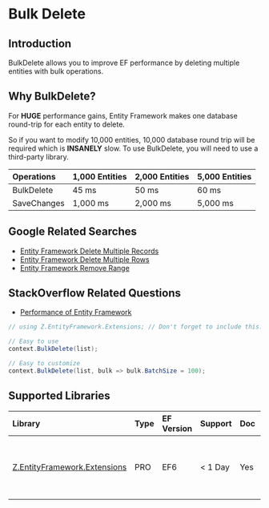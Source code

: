 # Bulk Delete

## Introduction

BulkDelete allows you to improve EF performance by deleting multiple entities with bulk operations.

## Why BulkDelete?

For **HUGE** performance gains, Entity Framework makes one database round-trip for each entity to delete. 

So if you want to modify 10,000 entities, 10,000 database round trip will be required which is **INSANELY** slow. To use BulkDelete, you will need to use a third-party library.

|Operations	|1,000 Entities	|2,000 Entities	|5,000 Entities|
|:----------|:----------|:----------|:----------|
|BulkDelete	|45 ms	|50 ms	|60 ms|
|SaveChanges	|1,000 ms	|2,000 ms	|5,000 ms|

## Google Related Searches

 - [Entity Framework Delete Multiple Records](https://www.google.com/search?q=entity+framework+delete+multiple+records)
 - [Entity Framework Delete Multiple Rows](https://www.google.com/search?q=entity+framework+delete+multiple+rows)
 - [Entity Framework Remove Range](https://www.google.com/search?q=entity+framework+remove+range)

## StackOverflow Related Questions

 - [Performance of Entity Framework](https://stackoverflow.com/questions/37204130/performance-of-entity-framework)


```csharp
// using Z.EntityFramework.Extensions; // Don't forget to include this.

// Easy to use
context.BulkDelete(list);

// Easy to customize
context.BulkDelete(list, bulk => bulk.BatchSize = 100);
```

## Supported Libraries

|Library	|Type	|EF Version	|Support	|Doc	|Features|
|:----------|:----------|:----------|:----------|:----------|:----------|
|[Z.EntityFramework.Extensions](/ef-extensions)	|PRO	|EF6	|< 1 Day	|Yes	| Bulk SaveChanges<br>Bulk Insert<br>Bulk Update<br>Bulk Delete<br>Bulk Merge|
